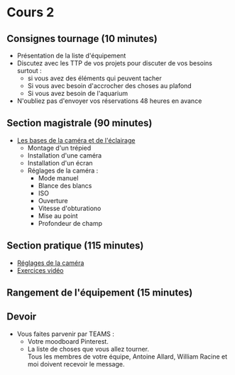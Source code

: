 # Cours 2

## Consignes tournage (10 minutes)
* Présentation de la liste d'équipement
* Discutez avec les TTP de vos projets pour discuter de vos besoins surtout :
  * si vous avez des éléments qui peuvent tacher
  * Si vous avec besoin d'accrocher des choses au plafond
  * Si vous avez besoin de l'aquarium <br>
* N'oubliez pas d'envoyer vos réservations 48 heures en avance

## Section magistrale (90 minutes)
* [Les bases de la caméra et de l'éclairage](https://cmontmorency365-my.sharepoint.com/:p:/g/personal/flpilote_cmontmorency_qc_ca/ES3aENrFd3xGo4k-LG6Ga-YBZVk1bE-HDOUN2gRRFoPdUQ?e=7ydfsn)
  * Montage d'un trépied
  * Installation d'une caméra
  * Installation d'un écran
  * Réglages de la caméra :
    * Mode manuel
    * Blance des blancs
    * ISO
    * Ouverture
    * Vitesse d'obturationo
    * Mise au point
    * Profondeur de champ

## Section pratique (115 minutes)
* [Réglages de la caméra](\references\caméra.md)
* [Exercices vidéo ](https://cmontmorency365-my.sharepoint.com/:p:/g/personal/flpilote_cmontmorency_qc_ca/EU6f2e3ScKBOg3Nekice69EB0a_KK-Ix4qf0iRW7HZ5eNg?e=8YQcoi)

## Rangement de l'équipement (15 minutes)

## Devoir 
* Vous faites parvenir par TEAMS : 
  * Votre moodboard Pinterest.
  * La liste de choses que vous allez tourner.<br>
 Tous les membres de votre équipe, Antoine Allard, William Racine et moi doivent recevoir le message. 

